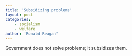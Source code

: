 ```yaml
---
title: 'Subsidizing problems'
layout: post
categories:
    - socialism
    - welfare
author: 'Ronald Reagan'
---
```


Government does not solve problems; it subsidizes them.
